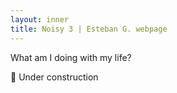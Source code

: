 ```yaml
---
layout: inner
title: Noisy 3 | Esteban G. webpage
---
```


<p>What am I doing with my life?</p>

<p>🚧 Under construction</p>
